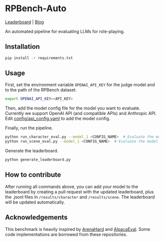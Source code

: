 # RPBench-Auto
[Leaderboard](https://boson.ai/rpbench/) | [Blog](https://boson.ai/rpbench-blog/)

An automated pipeline for evaluating LLMs for role-playing.

## Installation
```bash
pip install -r requirements.txt
```

## Usage
First, set the environment variable `OPENAI_API_KEY` for the judge model and  to the path of the RPBench dataset.
```bash
export OPENAI_API_KEY=<API_KEY>
```

Then, add the model config file for the model you want to evaluate. Currently we support OpenAI API (and compatible APIs) and Anthropic API. Edit [config/api_config.yaml](config/api_config.yaml) to add the model config.

Finally, run the pipeline.
```bash
python run_character_eval.py --model_1 <CONFIG_NAME>  # Evaluate the model on the character subset
python run_scene_eval.py --model_1 <CONFIG_NAME>  # Evaluate the model on the scene subset
```

Generate the leaderboard.
```bash
python generate_leaderboard.py
```

## How to contribute
After running all commands above, you can add your model to the leaderboard by creating a pull request with the updated leaderboard, plus the .jsonl files in `/results/character` and `/results/scene`. The leaderboard will be updated automatically.

## Acknowledgements
This benchmark is heavily inspired by [ArenaHard](https://github.com/lm-sys/arena-hard-auto) and [AlpacaEval](https://tatsu-lab.github.io/alpaca_eval/). Some code implementations are borrowed from these repositories.
